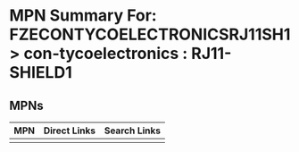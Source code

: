 



# MPN Summary For: FZECONTYCOELECTRONICSRJ11SH1 > con-tycoelectronics : RJ11-SHIELD1

## MPNs
  

|MPN|Direct Links|Search Links|
| :--- | :--- | :--- |
||||
